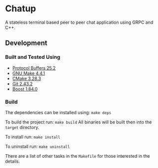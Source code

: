 # Chatup

A stateless terminal based peer to peer chat application using GRPC and C++.

## Development

### Built and Tested Using

- [Protocol Buffers 25.2](https://grpc.io/docs/protoc-installation/)
- [GNU Make 4.4.1](https://www.gnu.org/software/make/)
- [CMake 3.28.3](https://cmake.org/)
- [Git 2.43.2](https://git-scm.com/)
- [Boost 1.84.0](https://www.boost.org/doc/libs/1_84_0/)

### Build

The dependencies can be installed using: `make deps`

To build the project run: `make build`
All binaries will be built then into the `target` directory.

To install run: `make install`

To uninstall run: `make uninstall`

There are a list of other tasks in the `Makefile` for those interested in the details.
